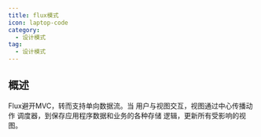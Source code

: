 ```yaml
---
title: flux模式
icon: laptop-code
category:
  - 设计模式
tag:
  - 设计模式
---
```


## 概述

Flux避开MVC，转而支持单向数据流。当
用户与视图交互，视图通过中心传播动作
调度器，到保存应用程序数据和业务的各种存储
逻辑，更新所有受影响的视图。